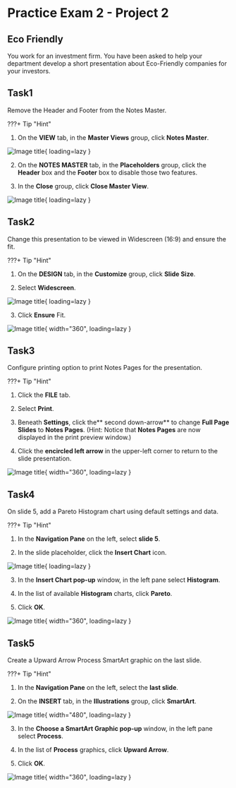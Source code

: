 # Practice Exam 2 - Project 2

## Eco Friendly
You work for an investment firm. You have been asked to help your department develop a short presentation about Eco-Friendly companies for your investors.

## Task1
 
Remove the Header and Footer from the Notes Master.

???+ Tip "Hint"

1. On the **VIEW** tab, in the **Master Views** group, click **Notes Master**. 

![Image title](https://lh3.googleusercontent.com/pw/AIL4fc_lVgATmgtTUIGUSXJKkSB3BShrbfe_pOGjrd5JWuEbdrBFGSF2gS2z0e-7xvguusP-AG1KD2mLBtE2FRHGk87DiSG0J6egqdP45dPcmecLAP8aLK8r=w600){ loading=lazy }


2. On the **NOTES MASTER** tab, in the **Placeholders** group, click the **Header** box and the **Footer** box to disable those two features.

3. In the **Close** group, click **Close Master View**.

![Image title](https://lh3.googleusercontent.com/pw/AIL4fc_ekQXNMWOI--wxsyWnaCGkNe_Hne1tuUeDobraUHKHh3GOSXJPAIGRFSEt056cBkLD137E0B-MvVnhgx8cIrjSIDi1phMDrJOUUFLVEmCsdoT6K_Qp=w600){ loading=lazy }

## Task2

Change this presentation to be viewed in Widescreen (16:9) and ensure the fit.

???+ Tip "Hint"

1. On the **DESIGN** tab, in the **Customize** group, click **Slide Size**.

2. Select **Widescreen**.

![Image title](https://lh3.googleusercontent.com/pw/AIL4fc9AqtlOtj7NmbXEFor_dhZQJbJJVjEFs7gMR0Jad-py_9z29uTRCPDl7U70mQE6Av7X0JzBmzfu7LcZ6BsMPKgdmFYJS_lHcUxcSbatbpIlK9aUhT4K=w600){ loading=lazy }


3. Click **Ensure** Fit.

![Image title](https://lh3.googleusercontent.com/pw/AIL4fc-dxveVyzTHmQT0UXa25iO4xfOcibUcU6jEenQ3HDooKhD94Z86eSnm6hAs87J0n5p9IApmO-9VROtHaqz8ijbPTQWmaEvM6XYUF2kFTeNd4Fhl_nbg=w360){ width="360", loading=lazy }

## Task3

Configure printing option to print Notes Pages for the presentation.

???+ Tip "Hint"

1. Click the **FILE** tab.

2. Select **Print**.

3. Beneath **Settings**, click the** second down-arrow** to change **Full Page Slides** to **Notes Pages**.
(Hint: Notice that **Notes Pages** are now displayed in the print preview window.)

4. Click the **encircled left arrow** in the upper-left corner to return to the slide presentation.

![Image title](https://lh3.googleusercontent.com/pw/AIL4fc8-S1aXjcuhBC3GkIGlHUzcdVq2w91pph4SgnN9IEIFPG_QuXp3adQPQjVUmKvxn9MGyFV_wDTZcFQkCG9nrpR2fdsBoSDBoMBz1O7fncLH7Cw0oMeX=w360){ width="360", loading=lazy }

## Task4

On slide 5, add a Pareto Histogram chart using default settings and data.

???+ Tip "Hint"

1. In the **Navigation Pane** on the left, select **slide 5**.

2. In the slide placeholder, click the **Insert Chart** icon.

![Image title](https://lh3.googleusercontent.com/pw/AIL4fc-0HaLFUvX5qlrZce9cRQ3BOs6qNRamQQu8tRQ5UB2BF0F8RlCSuti8cXyufJQJ8uyYCt9Q1O06enJEFp5erAcUqFFB4emz5tUtpaEw0Ck8hDDewKOt=w600){ loading=lazy }


3. In the **Insert Chart pop-up** window, in the left pane select **Histogram**.

4. In the list of available **Histogram** charts, click **Pareto**.
5. Click **OK**.

![Image title](https://lh3.googleusercontent.com/pw/AIL4fc_K594KPIVbWy4pR81j1E-Jrw3-mifT34qSfXWXMctl3wLrfFsumy_9PAU40qBrRjmeL6y-xp8j1BhLBoaVsHyw1mPuJiraB7rBZluCPtjCBwn-unbu=w360){ width="360", loading=lazy }

## Task5

Create a Upward Arrow Process SmartArt graphic on the last slide.

???+ Tip "Hint"

1. In the **Navigation Pane** on the left, select the **last slide**.

2. On the **INSERT** tab, in the **Illustrations** group, click **SmartArt**.

![Image title](https://lh3.googleusercontent.com/pw/AIL4fc99hQuH1inT_2boUB5lF2ikuCtkhJrDMVtUc6M8kcZRo70A92PeDQsMKI_TObylHXZr1kY-1u25uyc5-hhIjUPHl2gY1EENWuKytVOsq0L0D5VlaWOU=w480){ width="480", loading=lazy }


3. In the **Choose a SmartArt Graphic pop-up** window, in the left pane select **Process**.

4. In the list of **Process** graphics, click **Upward Arrow**.
5. Click **OK**.

![Image title](https://lh3.googleusercontent.com/pw/AIL4fc8ftVb82Tw3nptUq9nHdF9rEQHYSuUtV_3dy3MW_FSl4sDdaCs5azhXPv-jqE7rHCoYdB61Zwye0ILV3H88_VcdMMuGj8fC0cpAIWwI8d1QF69W67wn=w360){ width="360", loading=lazy }